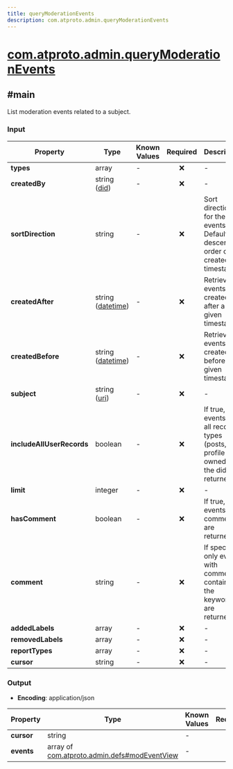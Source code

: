 ```yaml
---
title: queryModerationEvents
description: com.atproto.admin.queryModerationEvents
---
```


# [com.atproto.admin.queryModerationEvents](https://github.com/myConsciousness/atproto.dart/blob/main/lexicons/com/atproto/admin/queryModerationEvents.json)

## #main

List moderation events related to a subject.

### Input

| Property | Type | Known Values | Required | Description |
| --- | --- | --- | :---: | --- |
| **types** | array | - | ❌ | - |
| **createdBy** | string ([did](https://atproto.com/specs/did)) | - | ❌ | - |
| **sortDirection** | string | - | ❌ | Sort direction for the events. Defaults to descending order of created at timestamp. |
| **createdAfter** | string ([datetime](https://atproto.com/specs/lexicon#datetime)) | - | ❌ | Retrieve events created after a given timestamp |
| **createdBefore** | string ([datetime](https://atproto.com/specs/lexicon#datetime)) | - | ❌ | Retrieve events created before a given timestamp |
| **subject** | string ([uri](https://atproto.com/specs/lexicon#uri)) | - | ❌ | - |
| **includeAllUserRecords** | boolean | - | ❌ | If true, events on all record types (posts, lists, profile etc.) owned by the did are returned |
| **limit** | integer | - | ❌ | - |
| **hasComment** | boolean | - | ❌ | If true, only events with comments are returned |
| **comment** | string | - | ❌ | If specified, only events with comments containing the keyword are returned |
| **addedLabels** | array | - | ❌ | - |
| **removedLabels** | array | - | ❌ | - |
| **reportTypes** | array | - | ❌ | - |
| **cursor** | string | - | ❌ | - |

### Output

- **Encoding**: application/json

| Property | Type | Known Values | Required | Description |
| --- | --- | --- | :---: | --- |
| **cursor** | string | - | ❌ | - |
| **events** | array of [com.atproto.admin.defs#modEventView](../../../../lexicons/com/atproto/admin/defs.md#modeventview) | - | ✅ | - |

